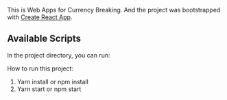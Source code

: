 This is Web Apps for Currency Breaking.
And the project was bootstrapped with [Create React App](https://github.com/facebook/create-react-app).

## Available Scripts

In the project directory, you can run:

How to run this project:
1. Yarn install or npm install
2. Yarn start or npm start
